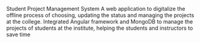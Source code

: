 Student Project Management System
A web application to digitalize the offline process of choosing, updating the status and
managing the projects at the college. Integrated Angular framework and MongoDB to manage the projects of students at the institute,
helping the students and instructors to save time
